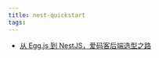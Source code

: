 ```yaml
---
title: nest-quickstart
tags:
---
```


- [从 Egg.js 到 NestJS，爱码客后端选型之路](https://zhuanlan.zhihu.com/p/268159450?utm_source=qq)
